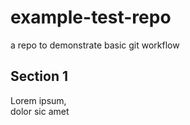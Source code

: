 # example-test-repo
a repo to demonstrate basic git workflow
## Section 1
Lorem ipsum,  
dolor sic amet

